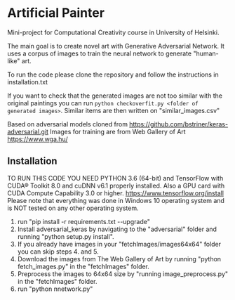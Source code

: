 # Artificial Painter
Mini-project for Computational Creativity course in University of Helsinki.

The main goal is to create novel art with Generative Adversarial Network. It uses a corpus of images to train the neural network to generate "human-like" art.

To run the code please clone the repository and follow the instructions in installation.txt

If you want to check that the generated images are not too similar with the original paintings you can run 
`python checkoverfit.py <folder of generated images>`.
Similar items are then written on "similar_images.csv"

Based on adversarial models cloned from https://github.com/bstriner/keras-adversarial.git
Images for training are from Web Gallery of Art https://www.wga.hu/

## Installation
TO RUN THIS CODE YOU NEED 
PYTHON 3.6 (64-bit) and TensorFlow with CUDA® Toolkit 8.0 and cuDNN v6.1 properly installed. Also a GPU card with CUDA Compute Capability 3.0 or higher.
https://www.tensorflow.org/install
Please note that everything was done in Windows 10 operating system and is NOT tested on any other operating system.

1. run "pip install -r requirements.txt --upgrade"
2. Install adversarial_keras by navigating to the "adversarial" folder and running "python setup.py install".
3. If you already have images in your "fetchImages/images64x64" folder you can skip steps 4. and 5.
4. Download the images from The Web Gallery of Art by running "python fetch_images.py" in the "fetchImages" folder.
5. Preprocess the images to 64x64 size by "running image_preprocess.py" in the "fetchImages" folder.
6. run "python nnetwork.py"
